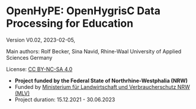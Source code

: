 # OpenHyPE: OpenHygrisC Data Processing for Education

Version V0.02, 2023-02-05, 

Main authors: Rolf Becker, Sina Navid, Rhine-Waal University of Applied Sciences Germany

License: [CC BY-NC-SA 4.0](https://creativecommons.org/licenses/by-nc-sa/4.0/)

  * **Project funded by the Federal State of Northrhine-Westphalia (NRW)**
  * Funded by [Ministerium für Landwirtschaft und Verbraucherschutz NRW (MLV)](https://www.mlv.nrw.de/)
  * Project duration: 15.12.2021 - 30.06.2023

